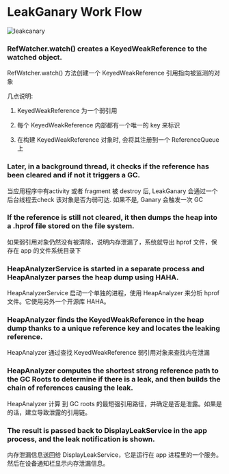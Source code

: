 # LeakGanary Work Flow

![leakcanary]()

###  RefWatcher.watch() creates a KeyedWeakReference to the watched object.
         
RefWatcher.watch() 方法创建一个 KeyedWeakReference 引用指向被监测的对象

几点说明:

1. KeyedWeakReference 为一个弱引用

2. 每个 KeyedWeakReference 内部都有一个唯一的 key 来标识

3. 在构建 KeyedWeakReference 对象时, 会将其注册到一个 ReferenceQueue 上

###  Later, in a background thread, it checks if the reference has been cleared and if not it triggers a GC.

当应用程序中有activity 或者 fragment 被 destroy 后, LeakGanary 会通过一个后台线程去check 该对象是否为弱可达. 如果不是, Ganary 会触发一次 GC

### If the reference is still not cleared, it then dumps the heap into a .hprof file stored on the file system.

如果弱引用对象仍然没有被清除，说明内存泄漏了，系统就导出 hprof 文件，保存在 app 的文件系统目录下

### HeapAnalyzerService is started in a separate process and HeapAnalyzer parses the heap dump using HAHA.
HeapAnalyzerService 启动一个单独的进程，使用 HeapAnalyzer 来分析 hprof 文件。它使用另外一个开源库 HAHA。

### HeapAnalyzer finds the KeyedWeakReference in the heap dump thanks to a unique reference key and locates the leaking reference.

HeapAnalyzer 通过查找 KeyedWeakReference 弱引用对象来查找内在泄漏

### HeapAnalyzer computes the shortest strong reference path to the GC Roots to determine if there is a leak, and then builds the chain of references causing the leak.

HeapAnalyzer 计算 到 GC roots 的最短强引用路径，并确定是否是泄露。如果是的话，建立导致泄露的引用链。

### The result is passed back to DisplayLeakService in the app process, and the leak notification is shown.

 内存泄漏信息送回给 DisplayLeakService，它是运行在 app 进程里的一个服务。然后在设备通知栏显示内存泄漏信息。

